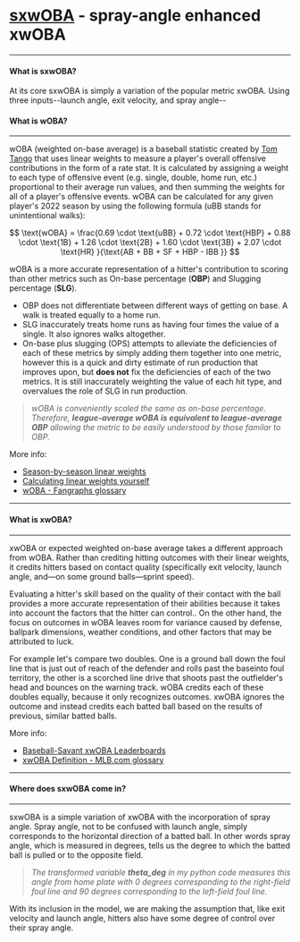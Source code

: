 # [sxwOBA](https://sxwoba.herokuapp.com/) - spray-angle enhanced xwOBA
---

#### What is sxwOBA?
At its core sxwOBA is simply a variation of the popular metric xwOBA. Using three inputs--launch angle, exit velocity, and spray angle--

#### What is wOBA?
---

wOBA (weighted on-base average) is a baseball statistic created by [Tom Tango](http://www.tangotiger.com/index.php) that uses linear weights to measure a player's overall offensive contributions in the form of a rate stat. It is calculated by assigning a weight to each type of offensive event (e.g. single, double, home run, etc.) proportional to their average run values, and then summing the weights for all of a player's offensive events. wOBA can be calculated for any given player's 2022 season by using the following formula (uBB stands for unintentional walks):

$$ \text{wOBA} = \frac{0.69 \cdot \text{uBB} + 0.72 \cdot \text{HBP} + 0.88 \cdot \text{1B} + 1.26 \cdot \text{2B} + 1.60 \cdot \text{3B} + 2.07 \cdot \text{HR} }{\text{AB + BB + SF + HBP - IBB }} $$

wOBA is a more accurate representation of a hitter's contribution to scoring than other metrics such as On-base percentage (**OBP**) and Slugging percentage (**SLG**).
- OBP does not differentiate between different ways of getting on base. A walk is treated equally to a home run.
- SLG inaccurately treats home runs as having four times the value of a single. It also ignores walks altogether.
- On-base plus slugging (OPS) attempts to alleviate the deficiencies of each of these metrics by simply adding them together into one metric, however this is a quick and dirty estimate of run production that improves upon, but **does not** fix the deficiencies of each of the two metrics. It is still inaccurately weighting the value of each hit type, and overvalues the role of SLG in run production.

> *wOBA is conveniently scaled the same as on-base percentage. Therefore, **league-average wOBA is equivalent to league-average OBP** allowing the metric to be easily understood by those familar to OBP.*

More info:
- [Season-by-season linear weights](https://www.fangraphs.com/guts.aspx?type=cn)
- [Calculating linear weights yourself](http://www.insidethebook.com/ee/index.php/site/article/woba_year_by_year_calculations/)
- [wOBA - Fangraphs glossary](https://library.fangraphs.com/offense/woba/)


---
#### What is xwOBA?
---

xwOBA or expected weighted on-base average takes a different approach from wOBA. Rather than crediting hitting outcomes with their linear weights, it credits hitters based on contact quality (specifically exit velocity, launch angle, and&mdash;on some ground balls&mdash;sprint speed). 

Evaluating a hitter's skill based on the quality of their contact with the ball provides a more accurate representation of their abilities because it takes into account the factors that the hitter can control.. On the other hand, the focus on outcomes in wOBA leaves room for variance caused by defense, ballpark dimensions, weather conditions, and other factors that may be attributed to luck. 

For example let's compare two doubles. One is a ground ball down the foul line that is just out of reach of the defender and rolls past the baseinto foul territory, the other is a scorched line drive that shoots past the outfielder's head and bounces on the warning track. wOBA credits each of these doubles equally, because it only recognizes outcomes. xwOBA  ignores the outcome and instead credits each batted ball based on the results of previous, similar batted balls.

More info:
- [Baseball-Savant xwOBA Leaderboards](https://baseballsavant.mlb.com/leaderboard/expected_statistics)
- [xwOBA Definition - MLB.com glossary](https://www.mlb.com/glossary/statcast/expected-woba)



---
#### Where does sxwOBA come in?
---

sxwOBA is a simple variation of xwOBA with the incorporation of spray angle. Spray angle, not to be confused with launch angle, simply corresponds to the horizontal direction of a batted ball. In other words spray angle, which is measured in degrees, tells us the degree to which the batted ball is pulled or to the opposite field.

> *The transformed variable **theta_deg** in my python code measures this angle from home plate with 0 degrees corresponding to the right-field foul line and 90 degrees corresponding to the left-field foul line.*

With its inclusion in the model, we are making the assumption that, like exit velocity and launch angle, hitters also have some degree of control over their spray angle.




